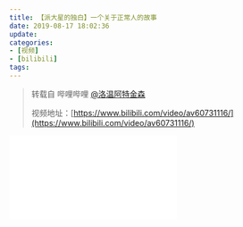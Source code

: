 ```yaml
---
title: 【派大星的独白】一个关于正常人的故事
date: 2019-08-17 18:02:36
update:
categories:
- [视频]
- [bilibili]
tags:
---
```


> 转载自 哔哩哔哩 [@洛温阿特金森](https://space.bilibili.com/30222764)
> 
> 视频地址：[https://www.bilibili.com/video/av60731116/](https://www.bilibili.com/video/av60731116/)


<iframe src="//player.bilibom/player.html?aili.cid=60731116&cid=106015992&page=1" scrolling="no" border="0" frameborder="no" framespacing="0" allowfullscreen="true"> </iframe>

